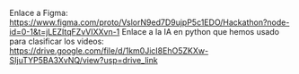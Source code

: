 Enlace a Figma: https://www.figma.com/proto/VslorN9ed7D9ujpP5c1EDO/Hackathon?node-id=0-1&t=jLEZItqFZvVIXXvn-1
Enlace a la IA en python que hemos usado para clasificar los videos: https://drive.google.com/file/d/1km0JicI8EhO5ZKXw-SIjuTYP5BA3XvNQ/view?usp=drive_link
